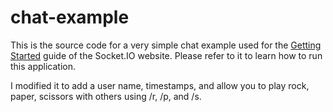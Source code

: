 # chat-example

This is the source code for a very simple chat example used for
the [Getting Started](http://socket.io/get-started/chat/) guide
of the Socket.IO website. Please refer to it to learn how to run this application.

I modified it to add a user name, timestamps, and allow you to play rock, paper, scissors with others using /r, /p, and /s. 
